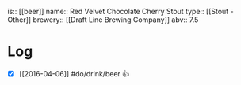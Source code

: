 is:: [[beer]]
name:: Red Velvet Chocolate Cherry Stout
type:: [[Stout - Other]]
brewery:: [[Draft Line Brewing Company]]
abv:: 7.5

# Log
- [x] [[2016-04-06]] #do/drink/beer 👍
